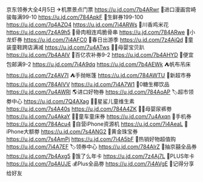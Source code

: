京东领券大全4月5日
✈机票景点门票
https://u.jd.com/7b4ARwr
📰进口漫画宫崎骏每满99-10
https://u.jd.com/784ApkF
🦀生鲜券199-100
https://u.jd.com/7q4AZO4 
https://u.jd.com/7i4ARWs
🍗川香鸡米花
https://u.jd.com/7z4A9h5
🍗骨肉相连鸡脆骨串
https://u.jd.com/784ARwe
🦞小龙虾券
https://u.jd.com/7i4AFC0
🍃春日出游季
https://u.jd.com/7z4AjQd
👟童装童鞋跨店满减
https://u.jd.com/7u4ATws
👶🏻母婴宝贝趴
https://u.jd.com/7b4AAIV
🚜百亿农补券9-2
https://u.jd.com/7b4AHYD
🚚便宜包邮满9-2
https://u.jd.com/7i4A9dq
https://u.jd.com/7b4AEWk
⛺帆布吊床
https://u.jd.com/7z4AV7I
⛺手抛帐篷
https://u.jd.com/784AWTU
🍕新超市券
https://u.jd.com/784AlVV
https://u.jd.com/7i4A7W1
🥥0糖生椰饮品
https://u.jd.com/7u4AWRl
🌎进口好物券
https://u.jd.com/784AoAP
🏷超市领劵中心
https://u.jd.com/7Q4AXag
👶🏻星鲨儿童维生素
https://u.jd.com/7s4A40s
https://u.jd.com/784A4ZK
👶🏻母婴尿裤劵
https://u.jd.com/7u4AkaY
👶🏻童车童床券
https://u.jd.com/7u4Axqn
📱手机券
https://u.jd.com/784Acu4
📱自营iPhone资源机
https://u.jd.com/7i4AeaL
🍎iPhone大额劵
https://u.jd.com/7s4ANG2 
💎黄金珠宝券
https://u.jd.com/7s4AmPj
https://u.jd.com/7i4A5bF
🛒热销好物超值购
https://u.jd.com/7i4A7EF
🏷领券中心
https://u.jd.com/784AlrZ
🎲抽京囍全品券
https://u.jd.com/7b4Axg5
🛵饿了么年卡
https://u.jd.com/7z4Aj7L
👑PLUS年卡
https://u.jd.com/7q4AUJE
💰Plus全品劵
https://u.jd.com/7i4AVgE
🤩记得分享给好友